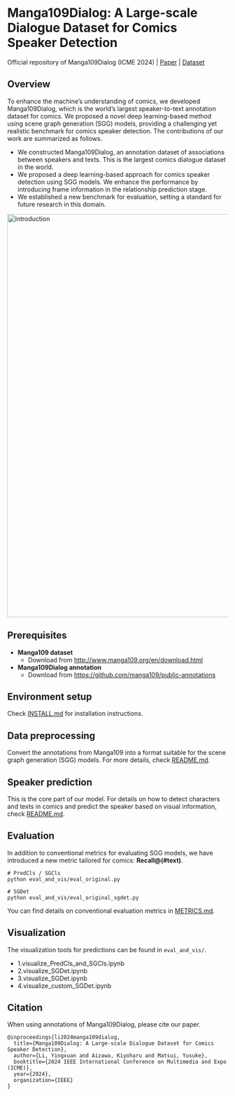 # Manga109Dialog: A Large-scale Dialogue Dataset for Comics Speaker Detection

Official repository of Manga109Dialog (ICME 2024) |
[Paper](https://arxiv.org/abs/2306.17469) | [Dataset](https://github.com/manga109/public-annotations?tab=readme-ov-file#manga109dialog)

## Overview
To enhance the machine’s understanding of comics, we developed Manga109Dialog, which is the world’s largest speaker-to-text annotation dataset for comics. 
We proposed a novel deep learning-based method using scene graph generation (SGG) models, providing a challenging yet realistic benchmark for comics speaker detection.
The contributions of our work are summarized as follows.
- We constructed Manga109Dialog, an annotation dataset of associations between speakers and texts. This is the largest comics dialogue dataset in the world.
- We proposed a deep learning-based approach for comics speaker detection using SGG models. We enhance the performance by introducing frame information in the relationship prediction stage.
- We established a new benchmark for evaluation, setting a standard for future research in this domain.

<img width="919" alt="introduction" src="https://github.com/liyingxuan1012/Manga109Dialog/assets/81853956/0d7704ac-cd48-4eb3-b273-4cc794667f96">

## Prerequisites
- **Manga109 dataset**
    - Download from http://www.manga109.org/en/download.html
- **Manga109Dialog annotation**
    - Download from https://github.com/manga109/public-annotations

## Environment setup
Check [INSTALL.md](speaker_prediction/INSTALL.md) for installation instructions.

## Data preprocessing
Convert the annotations from Manga109 into a format suitable for the scene graph generation (SGG) models. 
For more details, check [README.md](preprocessing/README.md).

## Speaker prediction
This is the core part of our model. 
For details on how to detect characters and texts in comics and predict the speaker based on visual information, check  [README.md](speaker_prediction/README.md).

## Evaluation
In addition to conventional metrics for evaluating SGG models, we have introduced a new metric tailored for comics: **Recall@(#text)**.
```
# PredCls / SGCls
python eval_and_vis/eval_original.py

# SGDet
python eval_and_vis/eval_original_sgdet.py
```
You can find details on conventional evaluation metrics in [METRICS.md](https://github.com/KaihuaTang/Scene-Graph-Benchmark.pytorch/blob/master/METRICS.md).

## Visualization
The visualization tools for predictions can be found in ``eval_and_vis/``.
- 1.visualize_PredCls_and_SGCls.ipynb
- 2.visualize_SGDet.ipynb
- 3.visualize_SGDet.ipynb
- 4.visualize_custom_SGDet.ipynb

## Citation
When using annotations of Manga109Dialog, please cite our paper.
```
@inproceedings{li2024manga109dialog,
  title={Manga109Dialog: A Large-scale Dialogue Dataset for Comics Speaker Detection},
  author={Li, Yingxuan and Aizawa, Kiyoharu and Matsui, Yusuke},
  booktitle={2024 IEEE International Conference on Multimedia and Expo (ICME)},
  year={2024},
  organization={IEEE}
}
```
